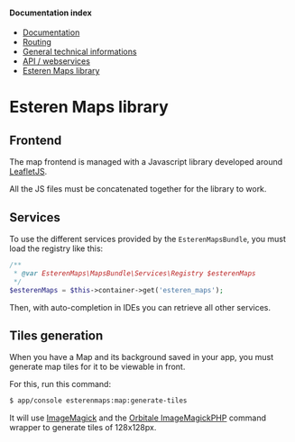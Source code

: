 
#### Documentation index

* [Documentation](../README.md)
* [Routing](routing.md)
* [General technical informations](technical.md)
* [API / webservices](api.md)
* [Esteren Maps library](maps.md)

# Esteren Maps library

## Frontend

The map frontend is managed with a Javascript library developed around [LeafletJS](http://leafletjs.com).

All the JS files must be concatenated together for the library to work.

## Services

To use the different services provided by the `EsterenMapsBundle`, you must load the registry like this:

```php
/**
 * @var EsterenMaps\MapsBundle\Services\Registry $esterenMaps
 */
$esterenMaps = $this->container->get('esteren_maps');
```

Then, with auto-completion in IDEs you can retrieve all other services.

## Tiles generation

When you have a Map and its background saved in your app, you must generate map tiles for it to be viewable in front.

For this, run this command:

```bash
$ app/console esterenmaps:map:generate-tiles
```

It will use [ImageMagick](http://www.imagemagick.org) and the [Orbitale ImageMagickPHP](https://github.com/Orbitale/ImageMagickPHP)
 command wrapper to generate tiles of 128x128px.
